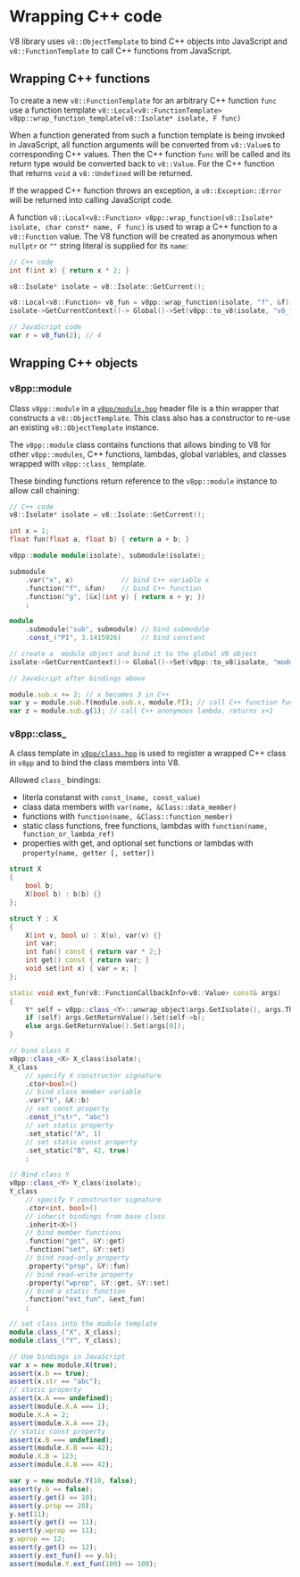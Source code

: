 # Wrapping C++ code

V8 library uses `v8::ObjectTemplate` to bind C++ objects into JavaScript
and `v8::FunctionTemplate` to call C++ functions from JavaScript.

## Wrapping C++ functions

To create a new `v8::FunctionTemplate` for an arbitrary C++ function `func`
use a function template `v8::Local<v8::FunctionTemplate> v8pp::wrap_function_template(v8::Isolate* isolate, F func)`

When a function generated from such a function template is being invoked in
JavaScript, all function arguments will be converted from `v8::Value`s to
corresponding C++ values. Then the C++ function `func` will be called and its
return type would be converted back to `v8::Value`. For the C++ function
that returns `void` a `v8::Undefined` will be returned.

If the wrapped C++ function throws an exception, a `v8::Exception::Error` will
be returned into calling JavaScript code.

A function `v8::Local<v8::Function> v8pp::wrap_function(v8::Isolate* isolate, char const* name, F func)`
is used to wrap a C++ function to a `v8::Function` value. The V8 function will
be created as anonymous when `nullptr` or `""` string literal is supplied for
its `name`:

```c++
// C++ code
int f(int x) { return x * 2; }

v8::Isolate* isolate = v8::Isolate::GetCurrent();

v8::Local<v8::Function> v8_fun = v8pp::wrap_function(isolate, "f", &f);
isolate->GetCurrentContext()-> Global()->Set(v8pp::to_v8(isolate, "v8_fun"), v8_fun);
```

```js
// JavaScript code
var r = v8_fun(2); // 4
```


## Wrapping C++ objects

### v8pp::module

Class `v8pp::module` in a [`v8pp/module.hpp`](../v8pp/module.hpp) header file
is a thin wrapper that constructs a `v8::ObjectTemplate`. This class also has
a constructor to re-use an existing `v8::ObjectTemplate` instance.

The `v8pp::module` class contains functions that allows binding to V8 for other
`v8pp::modules`, C++ functions, lambdas, global variables, and classes wrapped
with `v8pp::class_` template.

These binding functions return reference to the `v8pp::module` instance to allow
call chaining:

```c++
// C++ code
v8::Isolate* isolate = v8::Isolate::GetCurrent();

int x = 1;
float fun(float a, float b) { return a + b; }

v8pp::module module(isolate), submodule(isolate);

submodule
	.var("x", x)            // bind C++ variable x
	.function("f", &fun)    // bind C++ function
	.function("g", [&x](int y) { return x + y; })
	;

module
	.submodule("sub", submodule) // bind submodule
	.const_("PI", 3.1415926)     // bind constant

// create a  module object and bind it to the global V8 object
isolate->GetCurrentContext()-> Global()->Set(v8pp::to_v8(isolate, "module"), module.new_instance());
```

```js
// JavaScript after bindings above

module.sub.x += 2; // x becomes 3 in C++
var y = module.sub.f(module.sub.x, module.PI); // call C++ function fun(3, 3.1415926)
var z = module.sub.g(1); // call C++ anonymous lambda, returns x+1
```


### v8pp::class_

A class template in [`v8pp/class.hpp`](../v8pp/class.hpp) is used to register
a wrapped C++ class in `v8pp` and to bind the class members into V8.

Allowed `class_` bindings:
  * literla constanst with `const_(name, const_value)`
  * class data members with `var(name, &Class::data_member)`
  * functions with `function(name, &Class::function_member)`
  * static class functions, free functions, lambdas with `function(name, function_or_lambda_ref)`
  * properties with get, and optional set functions or lambdas with `property(name, getter [, setter])`


```c++
struct X
{
	bool b;
	X(bool b) : b(b) {}
};

struct Y : X
{
	X(int v, bool u) : X(u), var(v) {}
	int var;
	int fun() const { return var * 2;}
	int get() const { return var; }
	void set(int x) { var = x; } 
};

static void ext_fun(v8::FunctionCallbackInfo<v8::Value> const& args)
{
	Y* self = v8pp::class_<Y>::unwrap_object(args.GetIsolate(), args.This());
	if (self) args.GetReturnValue().Set(self->b);
	else args.GetReturnValue().Set(args[0]);
}

// bind class X
v8pp::class_<X> X_class(isolate);
X_class
	// specify X constructor signature
	.ctor<bool>()
	// bind class member variable
	.var("b", &X::b)
	// set const property
	.const_("str", "abc")
	// set static property
	.set_static("A", 1)
	// set static const property
	.set_static("B", 42, true)
	;

// Bind class Y
v8pp::class_<Y> Y_class(isolate);
Y_class
	// specify Y constructor signature
	.ctor<int, bool>()
	// inherit bindings from base class
	.inherit<X>()
	// bind member functions
	.function("get", &Y::get)
	.function("set", &Y::set)
	// bind read-only property
	.property("prop", &Y::fun)
	// bind read-write property
	.property("wprop", &Y::get, &Y::set)
	// bind a static function
	.function("ext_fun", &ext_fun)
	;

// set class into the module template
module.class_("X", X_class);
module.class_("Y", Y_class);
```

```javascript
// Use bindings in JavaScript 
var x = new module.X(true);
assert(x.b == true);
assert(x.str == "abc");
// static property
assert(x.A === undefined);
assert(module.X.A === 1);
module.X.A = 2;
assert(module.X.A === 2);
// static const property
assert(x.B === undefined);
assert(module.X.B === 42);
module.X.B = 123;
assert(module.X.B === 42);

var y = new module.Y(10, false);
assert(y.b == false);
assert(y.get() == 10);
assert(y.prop == 20);
y.set(11);
assert(y.get() == 11);
assert(y.wprop == 11);
y.wprop == 12;
assert(y.get() == 12);
assert(y.ext_fun() == y.b);
assert(module.Y.ext_fun(100) == 100);
```
